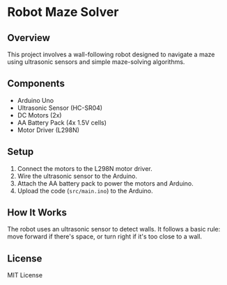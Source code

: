 # Robot Maze Solver

## Overview
This project involves a wall-following robot designed to navigate a maze using ultrasonic sensors and simple maze-solving algorithms.

## Components
- Arduino Uno
- Ultrasonic Sensor (HC-SR04)
- DC Motors (2x)
- AA Battery Pack (4x 1.5V cells)
- Motor Driver (L298N)

## Setup
1. Connect the motors to the L298N motor driver.
2. Wire the ultrasonic sensor to the Arduino.
3. Attach the AA battery pack to power the motors and Arduino.
4. Upload the code (`src/main.ino`) to the Arduino.

## How It Works
The robot uses an ultrasonic sensor to detect walls. It follows a basic rule: move forward if there's space, or turn right if it's too close to a wall.

## License
MIT License
